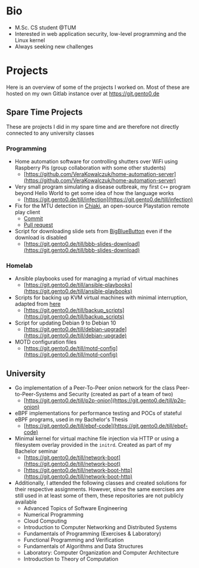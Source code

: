 # Bio
- M.Sc. CS student @TUM
- Interested in web application security, low-level programming and the Linux kernel
- Always seeking new challenges

# Projects
Here is an overview of some of the projects I worked on. Most of these are hosted on my own Gitlab instance over at https://git.gento0.de

## Spare Time Projects
These are projects I did in my spare time and are therefore not directly connected to any university classes
### Programming
- Home automation software for controlling shutters over WiFi using Raspberry Pis (group collaboration with some other students)
  - [https://github.com/VeraKowalczuk/home-automation-server](https://github.com/VeraKowalczuk/home-automation-server)
- Very small program simulating a disease outbreak, my first `C++` program beyond Hello World to get some idea of how the language works
  - [https://git.gento0.de/till/infection](https://git.gento0.de/till/infection)
- Fix for the MTU detection in [Chiaki](https://github.com/thestr4ng3r/chiaki), an open-source Playstation remote play client
  - [Commit](https://github.com/TillMueller/chiaki/commit/d1bdfc77d47e8ac3217d7a89f0e0d93c0b0187c7)
  - [Pull request](https://github.com/thestr4ng3r/chiaki/pull/304)
- Script for downloading slide sets from [BigBlueButton](https://bigbluebutton.org/) even if the download is disabled
  - [https://git.gento0.de/till/bbb-slides-download](https://git.gento0.de/till/bbb-slides-download)

### Homelab
- Ansible playbooks used for managing a myriad of virtual machines
  - [https://git.gento0.de/till/ansible-playbooks](https://git.gento0.de/till/ansible-playbooks)
- Scripts for backing up KVM virtual machines with minimal interruption, adapted from [here](https://gist.github.com/withakay/4dfbc18d16dc699cee4be4b55539c400)
  - [https://git.gento0.de/till/backup_scripts](https://git.gento0.de/till/backup_scripts)
- Script for updating Debian 9 to Debian 10
  - [https://git.gento0.de/till/debian-upgrade](https://git.gento0.de/till/debian-upgrade)
- MOTD configuration files
  - [https://git.gento0.de/till/motd-config](https://git.gento0.de/till/motd-config)

## University
- Go implementation of a Peer-To-Peer onion network for the class Peer-to-Peer-Systems and Security (created as part of a team of two)
  - [https://git.gento0.de/till/p2p-onion](https://git.gento0.de/till/p2p-onion)
- eBPF implementations for performance testing and POCs of stateful eBPF programs, used in my Bachelor's Thesis
  - [https://git.gento0.de/till/ebpf-code](https://git.gento0.de/till/ebpf-code)
- Minimal kernel for virtual machine file injection via HTTP or using a filesystem overlay provided in the `initrd`. Created as part of my Bachelor seminar
  - [https://git.gento0.de/till/network-boot](https://git.gento0.de/till/network-boot)
  - [https://git.gento0.de/till/network-boot-http](https://git.gento0.de/till/network-boot-http)
- Additionally, I attended the following classes and created solutions for their respective assignments. However, since the same exercises are still used in at least some of them, these repositories are not publicly available
  - Advanced Topics of Software Engineering
  - Numerical Programming
  - Cloud Computing
  - Introduction to Computer Networking and Distributed Systems
  - Fundamentals of Programming (Exercises & Laboratory)
  - Functional Programming and Verification
  - Fundamentals of Algorithms and Data Structures
  - Laboratory: Computer Organization and Computer Architecture
  - Introduction to Theory of Computation
